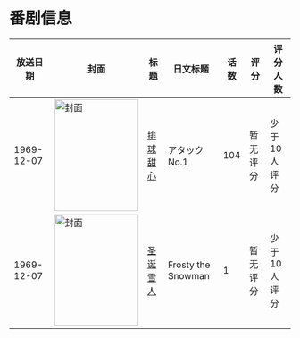 # 番剧信息

|放送日期|封面|标题|日文标题|话数|评分|评分人数|
|---|---|---|---|---|---|---|
|1969-12-07|<img src="https://lain.bgm.tv/pic/cover/c/c4/47/53773_2Lp42.jpg" alt="封面" style="width:150px;height:200px;object-fit:cover;">|[排球甜心](https://bangumi.tv/subject/53773)|アタックNo.1|104|暂无评分|少于10人评分|
|1969-12-07|<img src="https://lain.bgm.tv/pic/cover/c/e2/2a/298916_MNNhw.jpg" alt="封面" style="width:150px;height:200px;object-fit:cover;">|[圣诞雪人](https://bangumi.tv/subject/298916)|Frosty the Snowman|1|暂无评分|少于10人评分|

